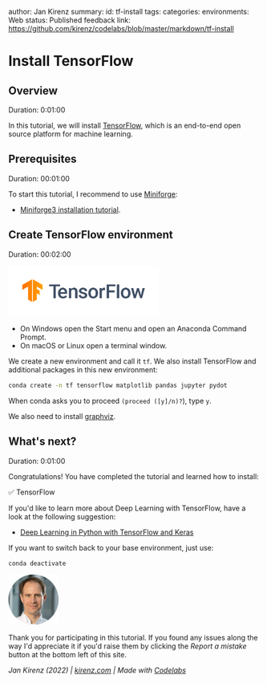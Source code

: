 author: Jan Kirenz
summary:
id: tf-install
tags:
categories:
environments: Web
status: Published
feedback link: https://github.com/kirenz/codelabs/blob/master/markdown/tf-install

# Install TensorFlow


## Overview
Duration: 0:01:00

In this tutorial, we will install [TensorFlow](https://www.tensorflow.org/), which is an end-to-end open source platform for machine learning.

 
<!-- ------------------------ -->
## Prerequisites

Duration: 00:01:00

To start this tutorial, I recommend to use [Miniforge](https://github.com/conda-forge/miniforge): 

- [Miniforge3 installation tutorial](https://kirenz.github.io/codelabs/codelabs/miniforge-setup/#0).

<!-- ------------------------ -->
## Create TensorFlow environment
Duration: 00:02:00

<img src="img/tf-logo.png" alt="TensorFlow logo" width="300">  

- On Windows open the Start menu and open an Anaconda Command Prompt. 
- On macOS or Linux open a terminal window.

We create a new environment and call it ``tf``. We also install TensorFlow and additional packages in this new environment:


```bash
conda create -n tf tensorflow matplotlib pandas jupyter pydot
```

When conda asks you to proceed ``(proceed ([y]/n)?``), type ``y``.

We also need to install [graphviz](https://graphviz.gitlab.io/download/).



<!--
## Install TensorFlow
Duration: 00:05:00


First of all, you have to activate the `tf` environment:

```bash
conda activate tf
```


Upgrade pip:

```bash
pip install --upgrade pip
```

- Install TensorFlow

```bash
pip install tensorflow
```


We install some additional modules:

```bash
pip install pandas 
```

```bash
pip install seaborn 
```

```bash
pip install jupyter 
```

```bash
pip install pydot 
```
We also need to install graphviz: see instructions at https://graphviz.gitlab.io/download/



## Install TensorFlow on Mac Intel
Duration: 00:05:00


Starting with certain models introduced in late 2020, Apple began the transition from Intel processors to Apple silicon in Mac computers. Here is a list with [Mac computers with Apple silicon](https://support.apple.com/en-us/HT211814).  

Follow these instructions if you have an Intel processor:

Upgrade pip:

```bash
pip install --upgrade pip
```

- Install TensorFlow

```bash
pip install tensorflow
```


We install some additional modules:

```bash
pip install pandas 
```

```bash
pip install seaborn 
```

```bash
pip install jupyter 
```

```bash
pip install pydot 
```

We also need to install graphviz: see instructions at https://graphviz.gitlab.io/download/


## Install TensorFlow on Apple silicon
Duration: 00:05:00


Starting with certain models introduced in late 2020, Apple began the transition from Intel processors to Apple silicon in Mac computers. Here is a list with [Mac computers with Apple silicon](https://support.apple.com/en-us/HT211814).  

Follow these instructions if you have an Apple processor:

We install TensorFlow and the tensorflow-metal PluggableDevice to accelerate training with Metal on Mac GPUs. 

We mainly follow [these instructions](https://developer.apple.com/metal/tensorflow-plugin/) provided by Apple:

- Install the Tensorflow dependencies:

```bash
conda install -c apple tensorflow-deps
```

- Install base TensorFlow

```
pip install tensorflow-macos
```

- Install tensorflow-metal plugin:

```bash
pip install tensorflow-metal
```

We install some additional modules:

```bash
conda install pandas 
```

```bash
conda install jupyter 
```

```bash
conda install pydot 
```

We also need to install graphviz: see instructions at https://graphviz.gitlab.io/download/

-->

<!-- ------------------------ -->
## What's next?
Duration: 0:01:00

Congratulations! You have completed the tutorial and learned how to install:

✅ TensorFlow   

If you'd like to learn more about Deep Learning with TensorFlow, have a look at the following suggestion:

- [Deep Learning in Python with TensorFlow and Keras](https://kirenz.github.io/deep-learning/docs/intro.html)

If you want to switch back to your base environment, just use:

```bash
conda deactivate
```

<img src="img/Jan.png" alt="Jan Kirenz" width="100">

Thank you for participating in this tutorial. If you found any issues along the way I'd appreciate it if you'd raise them by clicking the *Report a mistake* button at the bottom left of this site.

*Jan Kirenz (2022) | [kirenz.com](https://www.kirenz.com) | Made with [Codelabs](https://github.com/googlecodelabs/tools)*
